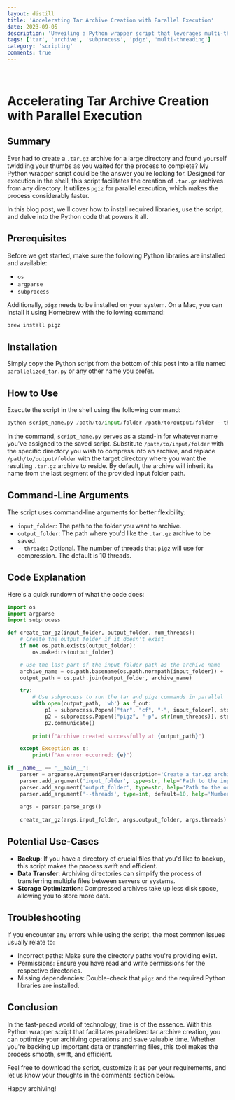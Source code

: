 ```yaml
---
layout: distill  
title: 'Accelerating Tar Archive Creation with Parallel Execution'  
date: 2023-09-05  
description: 'Unveiling a Python wrapper script that leverages multi-threading for swift archive creation. The script employs pgiz to perform parallel execution, speeding up the tar archive creation process.'  
tags: ['tar', 'archive', 'subprocess', 'pigz', 'multi-threading']  
category: 'scripting'  
comments: true
---
```


<br>

# Accelerating Tar Archive Creation with Parallel Execution

## Summary

Ever had to create a `.tar.gz` archive for a large directory and found yourself twiddling your thumbs as you waited for the process to complete? My Python wrapper script could be the answer you're looking for. Designed for execution in the shell, this script facilitates the creation of `.tar.gz` archives from any directory. It utilizes `pgiz` for parallel execution, which makes the process considerably faster. 

In this blog post, we'll cover how to install required libraries, use the script, and delve into the Python code that powers it all.

## Prerequisites

Before we get started, make sure the following Python libraries are installed and available:

- `os`
- `argparse`
- `subprocess`

Additionally, `pigz` needs to be installed on your system. On a Mac, you can install it using Homebrew with the following command:

```bash
brew install pigz
```

## Installation

Simply copy the Python script from the bottom of this post into a file named `parallelized_tar.py` or any other name you prefer.

## How to Use

Execute the script in the shell using the following command:

```python
python script_name.py /path/to/input/folder /path/to/output/folder --threads 10
```

In the command, `script_name.py` serves as a stand-in for whatever name you've assigned to the saved script. Substitute `/path/to/input/folder` with the specific directory you wish to compress into an archive, and replace `/path/to/output/folder` with the target directory where you want the resulting `.tar.gz` archive to reside. By default, the archive will inherit its name from the last segment of the provided input folder path.

## Command-Line Arguments

The script uses command-line arguments for better flexibility:

- `input_folder`: The path to the folder you want to archive.
- `output_folder`: The path where you'd like the `.tar.gz` archive to be saved.
- `--threads`: Optional. The number of threads that `pigz` will use for compression. The default is 10 threads.

## Code Explanation

Here's a quick rundown of what the code does:

```python
import os
import argparse
import subprocess

def create_tar_gz(input_folder, output_folder, num_threads):
    # Create the output folder if it doesn't exist
    if not os.path.exists(output_folder):
        os.makedirs(output_folder)

    # Use the last part of the input_folder path as the archive name
    archive_name = os.path.basename(os.path.normpath(input_folder)) + '.tar.gz'
    output_path = os.path.join(output_folder, archive_name)

    try:
        # Use subprocess to run the tar and pigz commands in parallel
        with open(output_path, 'wb') as f_out:
            p1 = subprocess.Popen(["tar", "cf", "-", input_folder], stdout=subprocess.PIPE)
            p2 = subprocess.Popen(["pigz", "-p", str(num_threads)], stdin=p1.stdout, stdout=f_out)
            p2.communicate()
        
        print(f"Archive created successfully at {output_path}")

    except Exception as e:
        print(f"An error occurred: {e}")

if __name__ == '__main__':
    parser = argparse.ArgumentParser(description='Create a tar.gz archive from an input folder.')
    parser.add_argument('input_folder', type=str, help='Path to the input folder.')
    parser.add_argument('output_folder', type=str, help='Path to the output folder.')
    parser.add_argument('--threads', type=int, default=10, help='Number of threads to use.')
    
    args = parser.parse_args()
    
    create_tar_gz(args.input_folder, args.output_folder, args.threads)
```

## Potential Use-Cases

- **Backup**: If you have a directory of crucial files that you'd like to backup, this script makes the process swift and efficient.
- **Data Transfer**: Archiving directories can simplify the process of transferring multiple files between servers or systems.
- **Storage Optimization**: Compressed archives take up less disk space, allowing you to store more data.

## Troubleshooting

If you encounter any errors while using the script, the most common issues usually relate to:

- Incorrect paths: Make sure the directory paths you're providing exist.
- Permissions: Ensure you have read and write permissions for the respective directories.
- Missing dependencies: Double-check that `pigz` and the required Python libraries are installed.

## Conclusion

In the fast-paced world of technology, time is of the essence. With this Python wrapper script that facilitates parallelized tar archive creation, you can optimize your archiving operations and save valuable time. Whether you're backing up important data or transferring files, this tool makes the process smooth, swift, and efficient.

Feel free to download the script, customize it as per your requirements, and let us know your thoughts in the comments section below.

Happy archiving!
